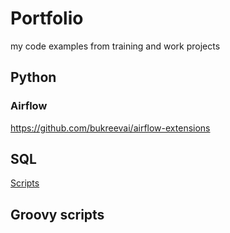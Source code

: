 # Portfolio
my code examples from training and work projects
## Python
### Airflow
https://github.com/bukreevai/airflow-extensions
## SQL
[Scripts](https://github.com/bukreevai/portfolio/tree/main/SQL)
## Groovy scripts
